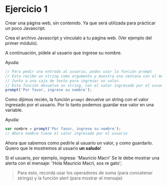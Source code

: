 # Ejercicio 1

Crear una página web, sin contenido. Ya que será utilizada para prácticar un poco Javascript.

Crea el archivo Javascript y vinculalo a tu página web. (Ver ejemplo del primer módulo).

A continuación, pídele al usuario que ingrese su nombre.

Ayuda:

```js
// Para pedir una entrada al usuario, podes usar la función prompt
// Esta recibe un string como argumento y muestra una ventana con el mensaje definido
// Junto a una caja de texto para ingresar un valor. 
// Esta función devuelve un string, con el valor ingresado por el usuario.
prompt('Por favor, ingrese su nombre');
```

Como dijimos recién, la función ``prompt`` devuelve un string con el valor ingresado por el usuario. Por lo tanto podemos guardar ese valor en una variable.

Ayuda:

```js
var nombre = prompt('Por favor, ingrese su nombre');
// Ahora nombre tiene el valor ingresado por el usuario
```

Ahora que sabemos como pedirle al usuario un valor, y como guardarlo. Quiero que le mostremos al usuario **un saludo**!

Si el usuario, por ejemplo, ingresa: 'Mauricio Macri'
Se le debe mostrar una alerta con el mensaje: 'Hola Mauricio Macri, sos re gato';

> Para esto, recordá usar los operadores de suma (para concatenar strings) y la función alert (para mostrar el mensaje)
